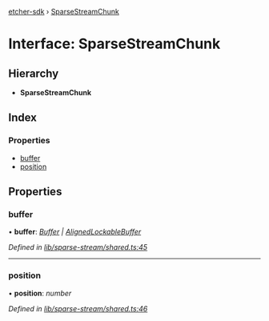 [etcher-sdk](../README.md) › [SparseStreamChunk](sparsestreamchunk.md)

# Interface: SparseStreamChunk

## Hierarchy

* **SparseStreamChunk**

## Index

### Properties

* [buffer](sparsestreamchunk.md#buffer)
* [position](sparsestreamchunk.md#position)

## Properties

###  buffer

• **buffer**: *[Buffer](alignedlockablebuffer.md#buffer) | [AlignedLockableBuffer](alignedlockablebuffer.md)*

*Defined in [lib/sparse-stream/shared.ts:45](https://github.com/balena-io-modules/etcher-sdk/blob/eef9406/lib/sparse-stream/shared.ts#L45)*

___

###  position

• **position**: *number*

*Defined in [lib/sparse-stream/shared.ts:46](https://github.com/balena-io-modules/etcher-sdk/blob/eef9406/lib/sparse-stream/shared.ts#L46)*
